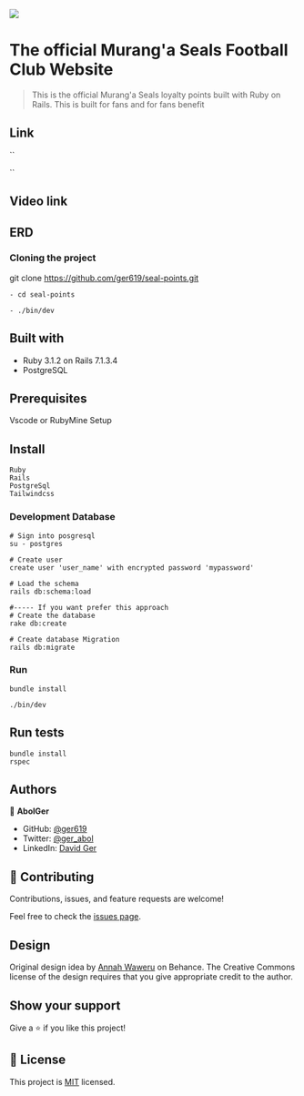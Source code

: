 
![](https://img.shields.io/badge/Microverse-blueviolet)
# The official Murang'a Seals Football Club Website

>This is the official Murang'a Seals loyalty points built with Ruby on Rails. This is built for fans and for fans benefit

## Link
``

``
## Video link



## ERD


### Cloning the project

git clone https://github.com/ger619/seal-points.git <Your-Build-Directory>
``` 
- cd seal-points

- ./bin/dev
```


## Built with
- Ruby 3.1.2 on Rails 7.1.3.4
- PostgreSQL

## Prerequisites

Vscode or RubyMine
Setup

## Install
    Ruby
    Rails
    PostgreSql
    Tailwindcss

### Development Database

```
# Sign into posgresql
su - postgres

# Create user
create user 'user_name' with encrypted password 'mypassword'

# Load the schema
rails db:schema:load

#----- If you want prefer this approach
# Create the database
rake db:create

# Create database Migration
rails db:migrate
```

### Run

```
bundle install

./bin/dev
```

## Run tests
```
bundle install
rspec
```

## Authors

👤 **AbolGer**

- GitHub: [@ger619](https://github.com/ger619)
- Twitter: [@ger_abol](https://twitter.com/ger_abol)
- LinkedIn: [David Ger](https://linkedin.com/in/david-ger-426b4576)


## 🤝 Contributing

Contributions, issues, and feature requests are welcome!

Feel free to check the [issues page](https://github.com/Lifeline-Solutions/mseal-rails/issues).

## Design

Original design idea by [Annah Waweru](https://www.figma.com/file/6zsi1cWfC3PzQNzxXXuSxI/Website-version-2.0?type=design&node-id=1-2&mode=design) on Behance.
The Creative Commons license of the design requires that you give appropriate credit to the author.
## Show your support

Give a ⭐️ if you like this project!

## 📝 License

This project is [MIT](./MIT.md) licensed.
